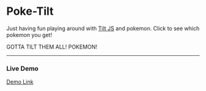 # Poke-Tilt

Just having fun playing around with [Tilt JS](https://gijsroge.github.io/tilt.js/) and pokemon. Click to see which pokemon you get!

GOTTA TILT THEM ALL! POKEMON!

---

### Live Demo

[Demo Link](https://lpercivaldev.github.io/poke-tilt/)
